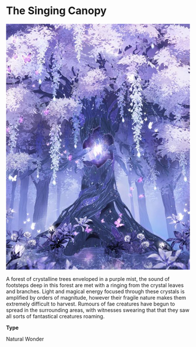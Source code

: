 # The Singing Canopy 

[![](notes/assets/crystal%20tree.jpg "Singing canopy.jpg")](/i/2478552 "Singing canopy.jpg")

A forest of crystalline trees enveloped in a purple mist, the sound of footsteps deep in this forest are met with a ringing from the crystal leaves and branches. Light and magical energy focused through these crystals is amplified by orders of magnitude, however their fragile nature makes them extremely difficult to harvest. Rumours of fae creatures have begun to spread in the surrounding areas, with witnesses swearing that that they saw all sorts of fantastical creatures roaming.

**Type**

Natural Wonder